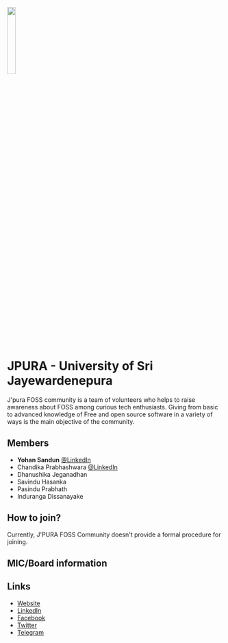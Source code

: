 <img src="https://www.usjfoss.org/img/logo.png" width="20%" />

# JPURA - University of Sri Jayewardenepura

J'pura FOSS community is a team of volunteers who helps to raise awareness about FOSS among curious tech enthusiasts. Giving from basic to advanced knowledge of Free and open source software in a variety of ways is the main objective of the community.

## Members

* **Yohan Sandun** [@LinkedIn](https://www.linkedin.com/in/yohan-sandun-094530249/)
* Chandika Prabhashwara [@LinkedIn](https://www.linkedin.com/in/chandika-prabhashwara-242626177/)
* Dhanushika Jeganadhan
* Savindu Hasanka
* Pasindu Prabhath
* Induranga Dissanayake

## How to join?

Currently, J'PURA FOSS Community doesn't provide a formal procedure for joining.

## MIC/Board information

## Links

* [Website](https://www.usjfoss.org/)
* [LinkedIn](https://www.linkedin.com/company/foss-usj)
* [Facebook](https://www.facebook.com/jpurafoss/)
* [Twitter](https://www.twitter.com/usjfoss)
* [Telegram](https://t.me/joinchat/UrE2IMNuScXgoS-G)

